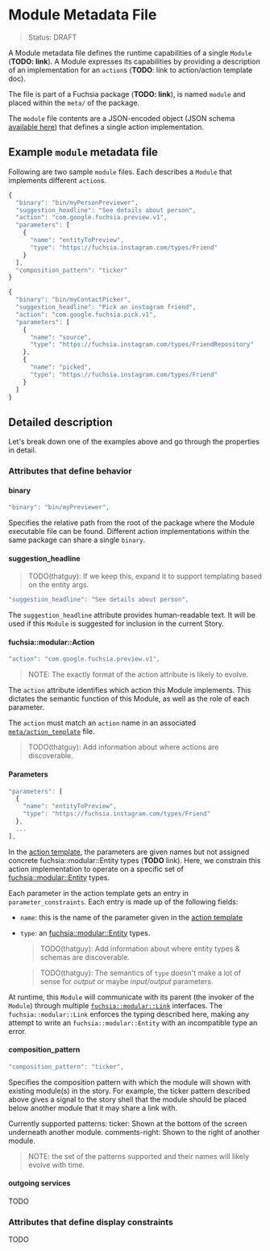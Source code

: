 Module Metadata File
===
> Status: DRAFT

A Module metadata file defines the runtime capabilities of a single `Module`
(**TODO: link**). A Module expresses its capabilities by providing a description
of an implementation for an `action`s (**TODO**: link to action/action template doc).

The file is part of a Fuchsia package (**TODO: link**), is named `module` and
placed within the `meta/` of the package.

The `module` file contents are a JSON-encoded object (JSON schema [available
here](../../../build/module_manifest_schema.json)) that defines a
single action implementation.

## Example `module` metadata file

Following are two sample `module` files. Each describes a `Module` that
implements different `action`s.

```javascript
{
  "binary": "bin/myPersonPreviewer",
  "suggestion_headline": "See details about person",
  "action": "com.google.fuchsia.preview.v1",
  "parameters": [
    {
      "name": "entityToPreview",
      "type": "https://fuchsia.instagram.com/types/Friend"
    }
  ],
  "composition_pattern": "ticker"
}
```
```javascript
{
  "binary": "bin/myContactPicker",
  "suggestion_headline": "Pick an instagram friend",
  "action": "com.google.fuchsia.pick.v1",
  "parameters": [
    {
      "name": "source",
      "type": "https://fuchsia.instagram.com/types/FriendRepository"
    },
    {
      "name": "picked",
      "type": "https://fuchsia.instagram.com/types/Friend"
    }
  ]
}
```

## Detailed description

Let's break down one of the examples above and go through the properties in detail.

### Attributes that define behavior

#### binary

```javascript
"binary": "bin/myPreviewer",
```

Specifies the relative path from the root of the package where the Module
executable file can be found. Different action implementations within the same
package can share a single `binary`.

#### suggestion_headline

> TODO(thatguy): If we keep this, expand it to support 
> templating based on the entity args.

```javascript
"suggestion_headline": "See details about person",
```

The `suggestion_headline` attribute provides human-readable
text. It will be used if this `Module` is suggested for inclusion
in the current Story.

#### fuchsia::modular::Action

```javascript
"action": "com.google.fuchsia.preview.v1",
```
> NOTE: The exactly format of the action attribute is likely to evolve.

The `action` attribute identifies which action this Module implements. This dictates the semantic function of this Module, as well as the role of each parameter.

The `action` must match an `action` name in an associated
[`meta/action_template`](action_template.md) file.

> TODO(thatguy): Add information about where actions are discoverable.

#### Parameters

```javascript
"parameters": [
  {
    "name": "entityToPreview",
    "type": "https://fuchsia.instagram.com/types/Friend"
  },
  ...
],
```

In the [action template](action_template.md), the parameters are given names but not
assigned concrete fuchsia::modular::Entity types (**TODO** link). Here, we constrain this
action implementation to operate on a specific set of [fuchsia::modular::Entity](../entity.md)
types.

Each parameter in the action template gets an entry in `parameter_constraints`. Each entry
is made up of the following fields:

* `name`: this is the name of the parameter given in the [action template](action_template.md)
* `type`: an [fuchsia::modular::Entity](../entity.md) types.

   > TODO(thatguy): Add information about where entity types & schemas are discoverable.

   > TODO(thatguy): The semantics of `type` doesn't make a lot of sense for *output*
     or maybe *input/output* parameters.

At runtime, this `Module` will communicate with its parent (the invoker of the
`Module`) through multiple [`fuchsia::modular::Link`](../../services/story/link.fidl) interfaces. The `fuchsia::modular::Link` enforces the
typing described here, making any attempt to write an `fuchsia::modular::Entity` with an
incompatible type an error.

#### composition_pattern

```javascript
"composition_pattern": "ticker",
```
Specifies the composition pattern with which the module will shown with existing module(s) in
the story. For example, the ticker pattern described above gives a signal to the story shell that
the module should be placed below another module that it may share a link with.

Currently supported patterns:
  ticker: Shown at the bottom of the screen underneath another module.
  comments-right: Shown to the right of another module.

> NOTE: the set of the patterns supported and their names will likely evolve with time.

#### outgoing services

TODO

### Attributes that define display constraints

TODO
